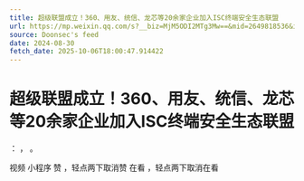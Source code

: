 ```yaml
---
title: 超级联盟成立！360、用友、统信、龙芯等20余家企业加入ISC终端安全生态联盟
url: https://mp.weixin.qq.com/s?__biz=MjM5ODI2MTg3Mw==&mid=2649818536&idx=1&sn=4343e69da1e1dac7d19aa3c93f703256
source: Doonsec's feed
date: 2024-08-30
fetch_date: 2025-10-06T18:00:47.914422
---
```


# 超级联盟成立！360、用友、统信、龙芯等20余家企业加入ISC终端安全生态联盟

：
，
。

视频
小程序
赞
，轻点两下取消赞
在看
，轻点两下取消在看